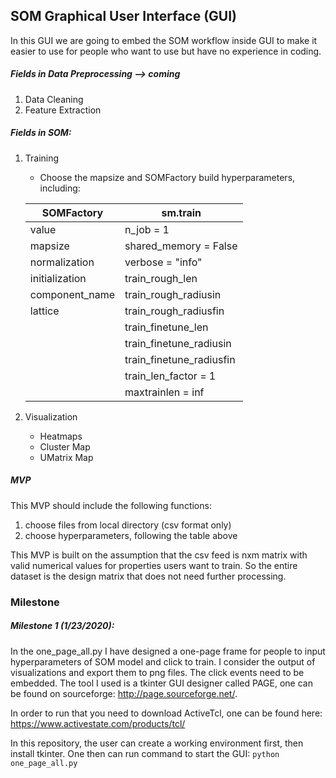 ## SOM Graphical User Interface (GUI)

In this GUI we are going to embed the SOM workflow inside GUI to make it easier to use for people who want to use but have no experience in coding.

##### Fields in Data Preprocessing --> coming 
1. Data Cleaning
2. Feature Extraction

##### Fields in SOM:
1. Training
   * Choose the mapsize and SOMFactory build hyperparameters, including:

    | SOMFactory    | sm.train                 |
    | ------------- | -------------            |
    | value         | n_job = 1                |
    | mapsize       | shared_memory = False    |
    | normalization | verbose = "info"         |
    | initialization| train_rough_len          |
    | component_name| train_rough_radiusin     |
    | lattice       | train_rough_radiusfin    |
    |               | train_finetune_len       |
    |               | train_finetune_radiusin  |
    |               | train_finetune_radiusfin |
    |               | train_len_factor = 1     |
    |               | maxtrainlen = inf        |

2. Visualization
   * Heatmaps
   * Cluster Map 
   * UMatrix Map

##### MVP

This MVP should include the following functions:

1. choose files from local directory (csv format only)
2. choose hyperparameters, following the table above

This MVP is built on the assumption that the csv feed is nxm matrix with valid numerical values for properties users want to train. So the entire dataset is the design matrix that does not need further processing.


### Milestone

##### Milestone 1 (1/23/2020):

In the one_page_all.py I have designed a one-page frame for people to input hyperparameters of SOM model and click to train. I consider the output of visualizations and export them to png files. The click events need to be embedded. The tool I used is a tkinter GUI designer called PAGE, one can be found on sourceforge: http://page.sourceforge.net/. 

In order to run that you need to download ActiveTcl, one can be found here: https://www.activestate.com/products/tcl/ 

In this repository, the user can create a working environment first, then install tkinter. One then can run command to start the GUI:
`
python one_page_all.py
`

